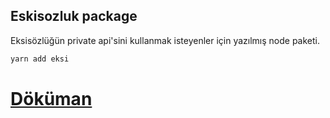 ## Eskisozluk package

Eksisözlüğün private api'sini kullanmak isteyenler için yazılmış node paketi.

```sh
yarn add eksi
```

# [Döküman](https://eksi-document.netlify.com/)